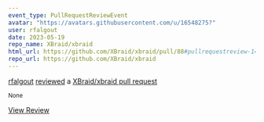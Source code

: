 ```yaml
---
event_type: PullRequestReviewEvent
avatar: "https://avatars.githubusercontent.com/u/16548275?"
user: rfalgout
date: 2023-05-19
repo_name: XBraid/xbraid
html_url: https://github.com/XBraid/xbraid/pull/88#pullrequestreview-1434641096
repo_url: https://github.com/XBraid/xbraid
---
```


<a href='https://github.com/rfalgout' target='_blank'>rfalgout</a> <a href='https://github.com/XBraid/xbraid/pull/88#pullrequestreview-1434641096' target='_blank'>reviewed</a> a <a href='https://github.com/XBraid/xbraid/pull/88' target='_blank'>XBraid/xbraid pull request</a>

<small>None</small>

<a href='https://github.com/XBraid/xbraid/pull/88#pullrequestreview-1434641096' target='_blank'>View Review</a>